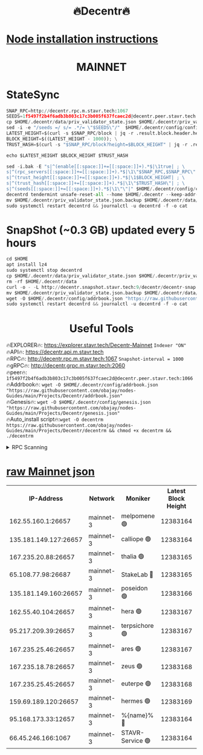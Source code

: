 <h1 align="center"> 🔥Decentr🔥</h1>

[Node installation instructions](https://github.com/obajay/nodes-Guides/tree/main/Projects/Decentr)
=
<h1 align="center"> MAINNET</h1>

# StateSync
```python
SNAP_RPC=http://decentr.rpc.m.stavr.tech:1067
SEEDS=1f5497f2b4f6adb3b803c17c3b005f637fcaec2d@decentr.peer.stavr.tech:1066
cp $HOME/.decentr/data/priv_validator_state.json $HOME/.decentr/priv_validator_state.json.backup
sed -i -e "/seeds =/ s/= .*/= \"$SEEDS\"/"  $HOME/.decentr/config/config.toml
LATEST_HEIGHT=$(curl -s $SNAP_RPC/block | jq -r .result.block.header.height); \
BLOCK_HEIGHT=$((LATEST_HEIGHT - 1000)); \
TRUST_HASH=$(curl -s "$SNAP_RPC/block?height=$BLOCK_HEIGHT" | jq -r .result.block_id.hash)

echo $LATEST_HEIGHT $BLOCK_HEIGHT $TRUST_HASH

sed -i.bak -E "s|^(enable[[:space:]]+=[[:space:]]+).*$|\1true| ; \
s|^(rpc_servers[[:space:]]+=[[:space:]]+).*$|\1\"$SNAP_RPC,$SNAP_RPC\"| ; \
s|^(trust_height[[:space:]]+=[[:space:]]+).*$|\1$BLOCK_HEIGHT| ; \
s|^(trust_hash[[:space:]]+=[[:space:]]+).*$|\1\"$TRUST_HASH\"| ; \
s|^(seeds[[:space:]]+=[[:space:]]+).*$|\1\"\"|" $HOME/.decentr/config/config.toml
decentrd tendermint unsafe-reset-all --home $HOME/.decentr --keep-addr-book
mv $HOME/.decentr/priv_validator_state.json.backup $HOME/.decentr/data/priv_validator_state.json
sudo systemctl restart decentrd && journalctl -u decentrd -f -o cat
```
# SnapShot (~0.3 GB) updated every 5 hours
```python
cd $HOME
apt install lz4
sudo systemctl stop decentrd
cp $HOME/.decentr/data/priv_validator_state.json $HOME/.decentr/priv_validator_state.json.backup
rm -rf $HOME/.decentr/data
curl -o - -L http://decentr.snapshot.stavr.tech:9/decentr/decentr-snap.tar.lz4 | lz4 -c -d - | tar -x -C $HOME/.decentr --strip-components 2
mv $HOME/.decentr/priv_validator_state.json.backup $HOME/.decentr/data/priv_validator_state.json
wget -O $HOME/.decentr/config/addrbook.json "https://raw.githubusercontent.com/obajay/nodes-Guides/main/Projects/Decentr/addrbook.json"
sudo systemctl restart decentrd && journalctl -u decentrd -f -o cat
```

 <h1 align="center"> Useful Tools</h1>

🔥EXPLORER🔥:     https://explorer.stavr.tech/Decentr-Mainnet        `Indexer "ON"` \
🔥API🔥:          https://decentr.api.m.stavr.tech \
🔥RPC🔥:          http://decentr.rpc.m.stavr.tech:1067              `Snapshot-interval = 1000` \
🔥gRPC🔥:         http://decentr.grpc.m.stavr.tech:2060 \
🔥peer🔥:         `1f5497f2b4f6adb3b803c17c3b005f637fcaec2d@decentr.peer.stavr.tech:1066` \
🔥Addrbook🔥:  `wget -O $HOME/.decentr/config/addrbook.json "https://raw.githubusercontent.com/obajay/nodes-Guides/main/Projects/Decentr/addrbook.json"` \
🔥Genesis🔥:  `wget -O $HOME/.decentr/config/genesis.json "https://raw.githubusercontent.com/obajay/nodes-Guides/main/Projects/Decentr/genesis.json"` \
🔥Auto_install script🔥:`wget -O decentrm https://raw.githubusercontent.com/obajay/nodes-Guides/main/Projects/Decentr/decentrm && chmod +x decentrm && ./decentrm`

<details>
<summary>RPC Scanning</summary>

<h2 align="center"> We scan nodes in real time every 4 hours. And we provide the final result of RPC endpoints.
We cannot influence the operation of these nodes in any way. </h2>


```python
If Voting Power is higher than 0 --> then the Node is a validator of the network and may be subject to attack and be a potential threat to the chain.
```
```python
We marked such validators with a red symbol
```

</details>

[raw Mainnet json](https://rpc-check.decentrm.stavr.tech/decentrm/rpc-decentrm-result.json)
=



<table><tr><th>IP-Address</th><th>Network</th><th>Moniker</th><th>Latest Block Height</th><th>Earliest Block Height</th><th>Catching Up</th><th>Tx Index</th><th>Voting Power</th><th>Scan Time</th></tr><tr><td>162.55.160.1:26657</td><td>mainnet-3</td><td>melpomene 🟢</td><td>12383164</td><td>1688950</td><td>False</td><td>on</td><td>0</td><td>2024-01-11T18:55:49.471981238UTC</td></tr><tr><td>135.181.149.127:26657</td><td>mainnet-3</td><td>calliope 🟢</td><td>12383164</td><td>1688950</td><td>False</td><td>on</td><td>0</td><td>2024-01-11T18:55:49.800432591UTC</td></tr><tr><td>167.235.20.88:26657</td><td>mainnet-3</td><td>thalia 🟢</td><td>12383165</td><td>1688950</td><td>False</td><td>on</td><td>0</td><td>2024-01-11T18:55:57.306452997UTC</td></tr><tr><td>65.108.77.98:26687</td><td>mainnet-3</td><td>StakeLab 🔴</td><td>12383165</td><td>1688950</td><td>False</td><td>on</td><td>5460878</td><td>2024-01-11T18:55:57.618922697UTC</td></tr><tr><td>135.181.149.160:26657</td><td>mainnet-3</td><td>poseidon 🟢</td><td>12383166</td><td>1688950</td><td>False</td><td>on</td><td>0</td><td>2024-01-11T18:56:02.258353593UTC</td></tr><tr><td>162.55.40.104:26657</td><td>mainnet-3</td><td>hera 🟢</td><td>12383167</td><td>1688950</td><td>False</td><td>on</td><td>0</td><td>2024-01-11T18:56:04.617894200UTC</td></tr><tr><td>95.217.209.39:26657</td><td>mainnet-3</td><td>terpsichore 🟢</td><td>12383167</td><td>1688950</td><td>False</td><td>on</td><td>0</td><td>2024-01-11T18:56:07.074866893UTC</td></tr><tr><td>167.235.25.46:26657</td><td>mainnet-3</td><td>ares 🟢</td><td>12383167</td><td>1688950</td><td>False</td><td>on</td><td>0</td><td>2024-01-11T18:56:09.346472716UTC</td></tr><tr><td>167.235.18.78:26657</td><td>mainnet-3</td><td>zeus 🟢</td><td>12383168</td><td>1688950</td><td>False</td><td>on</td><td>0</td><td>2024-01-11T18:56:11.795305978UTC</td></tr><tr><td>167.235.25.45:26657</td><td>mainnet-3</td><td>euterpe 🟢</td><td>12383168</td><td>1688950</td><td>False</td><td>on</td><td>0</td><td>2024-01-11T18:56:14.160763424UTC</td></tr><tr><td>159.69.189.120:26657</td><td>mainnet-3</td><td>hermes 🟢</td><td>12383169</td><td>1688950</td><td>False</td><td>on</td><td>0</td><td>2024-01-11T18:56:16.449530827UTC</td></tr><tr><td>95.168.173.33:12657</td><td>mainnet-3</td><td>%{name}% 🔴</td><td>12383164</td><td>8964001</td><td>False</td><td>on</td><td>4174392</td><td>2024-01-11T18:55:50.864710600UTC</td></tr><tr><td>66.45.246.166:1067</td><td>mainnet-3</td><td>STAVR-Service 🟢</td><td>12383164</td><td>12380001</td><td>False</td><td>on</td><td>0</td><td>2024-01-11T18:55:50.373474215UTC</td></tr></table>